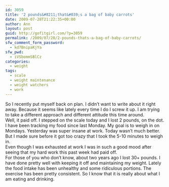 ```yaml
---
id: 3059
title: '2 pounds&#8211;that&#039;s a bag of baby carrots'
date: 2009-07-28T21:22:35+00:00
author: Ann
layout: post
guid: http://gofitgirl.com/?p=3059
permalink: /2009/07/28/2-pounds-thats-a-bag-of-baby-carrots/
sfw_comment_form_password:
  - kd7BnipaKjYa
sfw_pwd:
  - iVSbommSBlCz
categories:
  - weight
tags:
  - scale
  - weight maintenance
  - weight watchers
  - work
---
```

So I recently put myself back on plan. I didn&#8217;t want to write about it right away. Because it seems like lately every time I do I screw it up. I am trying to take a different approach and different attitude this time around.  
Well, it paid off. I stepped on the scale today and I lost 2 pounds, on the dot.  
I have been tracking my food since last Monday. My goal is to weigh in on Mondays. Yesterday was super insane at work. Today wasn&#8217;t much better. But I made sure before it got too crazy that I took the 5-10 minutes to weigh in.  
Even though I was exhausted at work I was in such a good mood after seeing that my hard work this past week had paid off.  
For those of you who don&#8217;t know, about two years ago I lost 30+ pounds. I have done pretty well with keeping it off and maintaining my weight. Lately the food intake has been unhealthy and some ridiculous portions. The exercise has been pretty consistent. So I know that it is really about what I am eating and drinking.